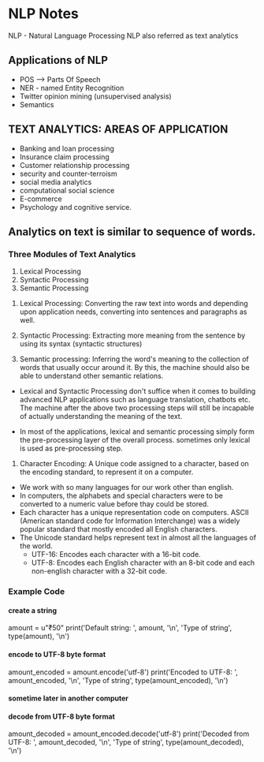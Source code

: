 # NLP Notes
NLP - Natural Language Processing
NLP also referred as text analytics

## Applications of NLP
- POS --> Parts Of Speech
- NER - named Entity Recognition
- Twitter opinion mining (unsupervised analysis)
- Semantics

## TEXT ANALYTICS: AREAS OF APPLICATION
- Banking and loan processing
- Insurance claim processing
- Customer relationship processing
- security and counter-terroism
- social media analytics
- computational social science
- E-commerce
- Psychology and cognitive service.

## Analytics on text is similar to sequence of words.

### Three Modules of Text Analytics
1) Lexical Processing
2) Syntactic Processing
3) Semantic Processing

1. Lexical Processing: 
Converting the raw text into words and depending upon application needs, converting into sentences and paragraphs as well.

2. Syntactic Processing: 
Extracting more meaning from the sentence by using its syntax (syntactic structures)

3. Semantic processing: 
Inferring the word's meaning to the collection of words that usually occur around it. By this, the machine should also be able to understand other semantic relations.

- Lexical and Syntactic Processing don't suffice when it comes to building advanced NLP applications such as language translation, chatbots etc. The machine after the above two processing steps will still be incapable of actually understanding the meaning of the text.

- In most of the applications, lexical and semantic processing simply form the pre-processing layer of the overall process. sometimes only lexical is used as pre-processing step.

1. Character Encoding:
A Unique code assigned to a character, based on the encoding standard, to represent it on a computer.

- We work with so many languages for our work other than english.
- In computers, the alphabets and special characters were to be converted to a numeric value before thay could be stored.
- Each character has a unique representation code on computers.
ASCII (American standard code for Information Interchange) was a widely popular standard that mostly encoded all English characters.
- The Unicode standard helps represent text in almost all the languages of the world.
    - UTF-16: Encodes each character with a 16-bit code.
    - UTF-8: Encodes each English character with an 8-bit code and each non-english character with a 32-bit code.

### Example Code
#### create a string
amount = u"₹50"
print('Default string: ', amount, '\n', 'Type of string', type(amount), '\n')

#### encode to UTF-8 byte format
amount_encoded = amount.encode('utf-8')
print('Encoded to UTF-8: ', amount_encoded, '\n', 'Type of string', type(amount_encoded), '\n')


#### sometime later in another computer
#### decode from UTF-8 byte format
amount_decoded = amount_encoded.decode('utf-8')
print('Decoded from UTF-8: ', amount_decoded, '\n', 'Type of string', type(amount_decoded), '\n')
